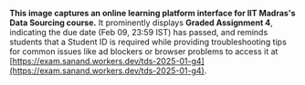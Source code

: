 **This image captures an online learning platform interface for IIT Madras's Data Sourcing course.** It prominently displays **Graded Assignment 4**, indicating the due date (Feb 09, 23:59 IST) has passed, and reminds students that a Student ID is required while providing troubleshooting tips for common issues like ad blockers or browser problems to access it at [https://exam.sanand.workers.dev/tds-2025-01-g4](https://exam.sanand.workers.dev/tds-2025-01-g4).